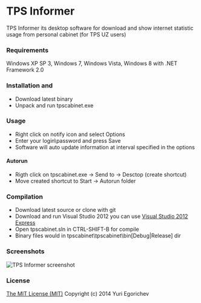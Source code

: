 TPS Informer
==========
TPS Informer its desktop software for download and show internet statistic usage from personal cabinet (for TPS UZ users)

### Requirements
Windows XP SP 3, Windows 7, Windows Vista, Windows 8 with .NET Framework 2.0

### Installation and 
- Download latest binary
- Unpack and run tpscabinet.exe

### Usage
- Right click on notify icon and select Options
- Enter your login\password and press Save
- Software will auto update information at interval specified in the options

#### Autorun
- Rigth click on tpscabinet.exe -> Send to -> Desctop (create shortcut)
- Move created shortcut to Start -> Autorun folder 

### Compilation
- Download latest source or clone with git
- Download and run Visual Studio 2012 you can use [Visual Studio 2012 Express](http://www.microsoft.com/download/details.aspx?id=34673)
- Open tpscabinet.sln in CTRL-SHIFT-B for compile
- Binary files would in tpscabinet\tpscabinet\bin\[Debug|Release] dir

### Screenshots
![TPS Informer screenshot](screenshots/tpsinformer.jpg?raw=true "TPS Informer screenshot")

### License
[The MIT License (MIT)](LICENSE)
Copyright (c) 2014 Yuri Egorichev


